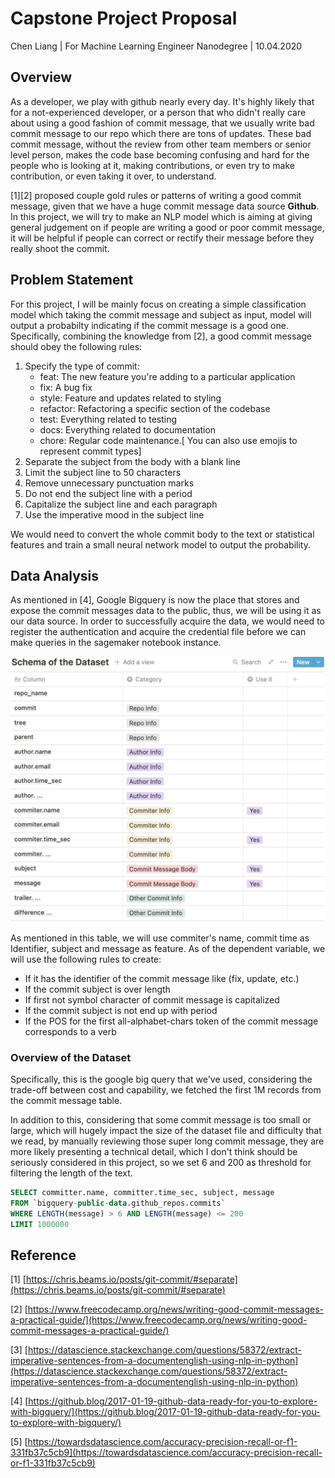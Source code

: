# Capstone Project Proposal

Chen Liang | For Machine Learning Engineer Nanodegree | 10.04.2020

## Overview

As a developer, we play with github nearly every day. It's highly likely that for a not-experienced developer, or a person that who didn't really care about using a good fashion of commit message, that we usually write bad commit message to our repo which there are tons of updates. These bad commit message, without the review from other team members or senior level person, makes the code base becoming confusing and hard for the people who is looking at it, making contributions, or even try to make contribution, or even taking it over, to understand.

[1][2] proposed couple gold rules or patterns of writing a good commit message, given that we have a huge commit message data source **Github**. In this project, we will try to make an NLP model which is aiming at giving general judgement on if people are writing a good or poor commit message, it will be helpful if people can correct or rectify their message before they really shoot the commit.

## Problem Statement

For this project, I will be mainly focus on creating a simple classification model which taking the commit message and subject as input, model will output a probabilty indicating if the commit message is a good one. Specifically, combining the knowledge from [2], a good commit message should obey the following rules:

1. Specify the type of commit:
    - feat: The new feature you're adding to a particular application
    - fix: A bug fix
    - style: Feature and updates related to styling
    - refactor: Refactoring a specific section of the codebase
    - test: Everything related to testing
    - docs: Everything related to documentation
    - chore: Regular code maintenance.[ You can also use emojis to represent commit types]
2. Separate the subject from the body with a blank line
3. Limit the subject line to 50 characters
4. Remove unnecessary punctuation marks
5. Do not end the subject line with a period
6. Capitalize the subject line and each paragraph
7. Use the imperative mood in the subject line

We would need to convert the whole commit body to the text or statistical features and train a small neural network model to output the probability.

## Data Analysis

As mentioned in [4], Google Bigquery is now the place that stores and expose the commit messages data to the public, thus, we will be using it as our data source. In order to successfully acquire the data, we would need to register the authentication and acquire the credential file before we can make queries in the sagemaker notebook instance.

![](imgs/data_schema.jpg)

As mentioned in this table, we will use commiter's name, commit time as Identifier, subject and message as feature. As of the dependent variable, we will use the following rules to create:

- If it has the identifier of the commit message like (fix, update, etc.)
- If the commit subject is over length
- If first not symbol character of commit message is capitalized
- If the commit subject is not end up with period
- If the POS for the first all-alphabet-chars token of the commit message corresponds to a verb

### Overview of the Dataset

Specifically, this is the google big query that we've used, considering the trade-off between cost and capability, we fetched the first 1M records from the commit message table.

In addition to this, considering that some commit message is too small or large, which will hugely impact the size of the dataset file and difficulty that we read, by manually reviewing those super long commit message, they are more likely presenting a technical detail, which I don't think should be seriously considered in this project, so we set 6 and 200 as threshold for filtering the length of the text.

```sql
SELECT committer.name, committer.time_sec, subject, message
FROM `bigquery-public-data.github_repos.commits`
WHERE LENGTH(message) > 6 AND LENGTH(message) <= 200
LIMIT 1000000
```

## Reference

[1] [https://chris.beams.io/posts/git-commit/#separate](https://chris.beams.io/posts/git-commit/#separate)

[2] [https://www.freecodecamp.org/news/writing-good-commit-messages-a-practical-guide/](https://www.freecodecamp.org/news/writing-good-commit-messages-a-practical-guide/)

[3] [https://datascience.stackexchange.com/questions/58372/extract-imperative-sentences-from-a-documentenglish-using-nlp-in-python](https://datascience.stackexchange.com/questions/58372/extract-imperative-sentences-from-a-documentenglish-using-nlp-in-python)

[4] [https://github.blog/2017-01-19-github-data-ready-for-you-to-explore-with-bigquery/](https://github.blog/2017-01-19-github-data-ready-for-you-to-explore-with-bigquery/)

[5] [https://towardsdatascience.com/accuracy-precision-recall-or-f1-331fb37c5cb9](https://towardsdatascience.com/accuracy-precision-recall-or-f1-331fb37c5cb9)